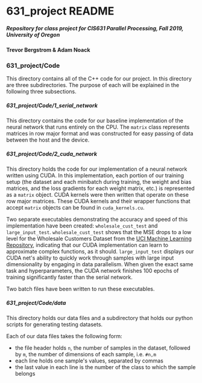 # 631_project README
##### Repository for class project for CIS631 Parallel Processing, Fall 2019, University of Oregon
__Trevor Bergstrom & Adam Noack__

### 631_project/Code
This directory contains all of the C++ code for our project. In this directory are three subdirectories. The purpose of each will be explained in the following three subsections.
##### 631_project/Code/1_serial_network
This directory contains the code for our baseline implementation of the neural network that runs entirely on the CPU. The `matrix` class represents matrices in row major format and was constructed for easy passing of data between the host and the device.
##### 631_project/Code/2_cuda_network
This directory holds the code for our implementation of a neural network written using CUDA. In this implementation, each portion of our training setup (the dataset and each minibatch during training, the weight and bias matrices, and the loss gradients for each weight matrix, etc.) is represented as a `matrix` object. CUDA kernels were then written that operate on these row major matrices. These CUDA kernels and their wrapper functions that accept `matrix` objects can be found in `cuda_kernels.cu`.

Two separate executables demonstrating the accuracy and speed of this implementation have been created: `wholesale_cust_test` and `large_input_test`. `wholesale_cust_test` shows that the MSE drops to a low level for the Wholesale Customers Dataset from the [UCI Machine Learning Repository](https://archive.ics.uci.edu/ml/datasets/wholesale+customers), indicating that our CUDA implementation can learn to approximate complex functions, as it should. `large_input_test` displays our CUDA net's ability to quickly work through samples with large input dimensionality by engaging in data parallelism. When given the exact same task and hyperparameters, the CUDA network finishes 100 epochs of training significantly faster than the serial network.

Two batch files have been written to run these executables.

##### 631_project/Code/data
This directory holds our data files and a subdirectory that holds our python scripts for generating testing datasets.

Each of our data files takes the following form:
- the file header holds `n`, the number of samples in the dataset, followed by `m`, the number of dimensions of each sample, i.e. `#n,m`
- each line holds one sample's values, separated by commas
- the last value in each line is the number of the class to which the sample belongs
